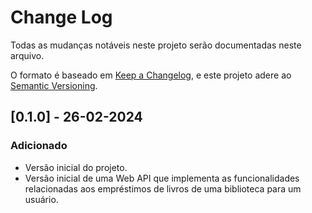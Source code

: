 # Change Log

Todas as mudanças notáveis neste projeto serão documentadas neste arquivo.


O formato é baseado em [Keep a Changelog](https://keepachangelog.com/pt-BR/1.0.0/),
e este projeto adere ao [Semantic Versioning](https://semver.org/spec/v2.0.0.html).


## [0.1.0] - 26-02-2024

### Adicionado

- Versão inicial do projeto.
- Versão inicial de uma Web API que implementa as funcionalidades relacionadas aos empréstimos de livros de uma biblioteca para um usuário.

